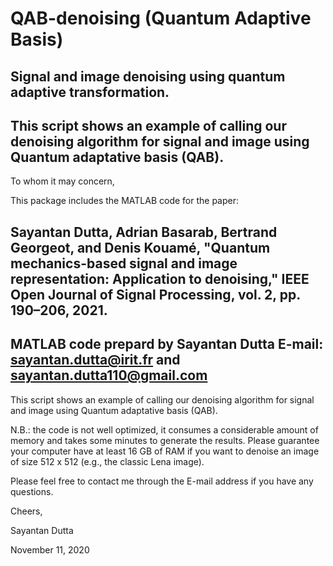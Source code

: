# QAB-denoising (Quantum Adaptive Basis)
Signal and image denoising using quantum adaptive transformation.
----------------------------------------------------------------------------
This script shows an example of calling our denoising algorithm for signal and image using Quantum adaptative basis (QAB).
-----------------------------------------------------------------------------------------------------------------------------


To whom it may concern,

This package includes the MATLAB code for the paper:
 
Sayantan Dutta, Adrian Basarab, Bertrand Georgeot, and Denis Kouamé, "Quantum mechanics-based signal and image representation: Application to denoising," IEEE Open Journal of Signal Processing, vol. 2, pp. 190–206, 2021.
----------------------------------------------------------------------------------------------------------------------------------------------------


MATLAB code prepard by Sayantan Dutta
E-mail: sayantan.dutta@irit.fr and sayantan.dutta110@gmail.com
----------------------------------------------------------------------------------------------------------------------------------------------------
This script shows an example of calling our denoising algorithm for signal and image using Quantum adaptative basis (QAB).

N.B.: the code is not well optimized, it consumes a considerable amount of memory and takes some minutes to generate the results. Please guarantee your computer have at least 16 GB of RAM if you want to denoise an image of size 512 x 512 (e.g., the classic Lena image).

Please feel free to contact me through the E-mail address if you have any questions.

Cheers,

Sayantan Dutta

November 11, 2020
